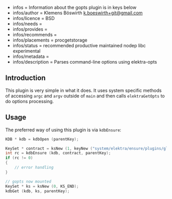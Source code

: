 - infos = Information about the gopts plugin is in keys below
- infos/author = Klemens Böswirth <k.boeswirth+git@gmail.com>
- infos/licence = BSD
- infos/needs =
- infos/provides =
- infos/recommends =
- infos/placements = procgetstorage
- infos/status = recommended productive maintained nodep libc experimental
- infos/metadata =
- infos/description = Parses command-line options using elektra-opts

## Introduction

This plugin is very simple in what it does. It uses system specific methods of accessing `argc` and `argv` outside of `main` and then calls
`elektraGetOpts` to do options processing.

## Usage

The preferred way of using this plugin is via `kdbEnsure`:

```c
KDB * kdb = kdbOpen (parentKey);

KeySet * contract = ksNew (1, keyNew ("system/elektra/ensure/plugins/global/gopts", KEY_VALUE, "mounted", KEY_END), KS_END);
int rc = kdbEnsure (kdb, contract, parentKey);
if (rc != 0)
{
	// error handling
}

// gopts now mounted
KeySet * ks = ksNew (0, KS_END);
kdbGet (kdb, ks, parentKey);
```
